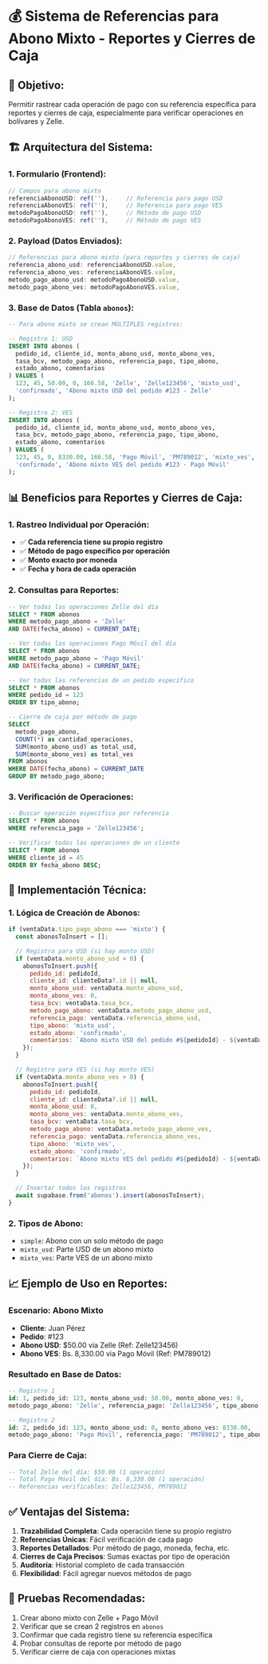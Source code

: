 # 💰 Sistema de Referencias para Abono Mixto - Reportes y Cierres de Caja

## 🎯 **Objetivo:**
Permitir rastrear cada operación de pago con su referencia específica para reportes y cierres de caja, especialmente para verificar operaciones en bolívares y Zelle.

## 🏗️ **Arquitectura del Sistema:**

### **1. Formulario (Frontend):**
```javascript
// Campos para abono mixto
referenciaAbonoUSD: ref(''),     // Referencia para pago USD
referenciaAbonoVES: ref(''),     // Referencia para pago VES
metodoPagoAbonoUSD: ref(''),     // Método de pago USD
metodoPagoAbonoVES: ref(''),     // Método de pago VES
```

### **2. Payload (Datos Enviados):**
```javascript
// Referencias para abono mixto (para reportes y cierres de caja)
referencia_abono_usd: referenciaAbonoUSD.value,
referencia_abono_ves: referenciaAbonoVES.value,
metodo_pago_abono_usd: metodoPagoAbonoUSD.value,
metodo_pago_abono_ves: metodoPagoAbonoVES.value,
```

### **3. Base de Datos (Tabla `abonos`):**
```sql
-- Para abono mixto se crean MÚLTIPLES registros:

-- Registro 1: USD
INSERT INTO abonos (
  pedido_id, cliente_id, monto_abono_usd, monto_abono_ves,
  tasa_bcv, metodo_pago_abono, referencia_pago, tipo_abono,
  estado_abono, comentarios
) VALUES (
  123, 45, 50.00, 0, 166.58, 'Zelle', 'Zelle123456', 'mixto_usd',
  'confirmado', 'Abono mixto USD del pedido #123 - Zelle'
);

-- Registro 2: VES
INSERT INTO abonos (
  pedido_id, cliente_id, monto_abono_usd, monto_abono_ves,
  tasa_bcv, metodo_pago_abono, referencia_pago, tipo_abono,
  estado_abono, comentarios
) VALUES (
  123, 45, 0, 8330.00, 166.58, 'Pago Móvil', 'PM789012', 'mixto_ves',
  'confirmado', 'Abono mixto VES del pedido #123 - Pago Móvil'
);
```

## 📊 **Beneficios para Reportes y Cierres de Caja:**

### **1. Rastreo Individual por Operación:**
- ✅ **Cada referencia tiene su propio registro**
- ✅ **Método de pago específico por operación**
- ✅ **Monto exacto por moneda**
- ✅ **Fecha y hora de cada operación**

### **2. Consultas para Reportes:**
```sql
-- Ver todas las operaciones Zelle del día
SELECT * FROM abonos 
WHERE metodo_pago_abono = 'Zelle' 
AND DATE(fecha_abono) = CURRENT_DATE;

-- Ver todas las operaciones Pago Móvil del día
SELECT * FROM abonos 
WHERE metodo_pago_abono = 'Pago Móvil' 
AND DATE(fecha_abono) = CURRENT_DATE;

-- Ver todas las referencias de un pedido específico
SELECT * FROM abonos 
WHERE pedido_id = 123 
ORDER BY tipo_abono;

-- Cierre de caja por método de pago
SELECT 
  metodo_pago_abono,
  COUNT(*) as cantidad_operaciones,
  SUM(monto_abono_usd) as total_usd,
  SUM(monto_abono_ves) as total_ves
FROM abonos 
WHERE DATE(fecha_abono) = CURRENT_DATE
GROUP BY metodo_pago_abono;
```

### **3. Verificación de Operaciones:**
```sql
-- Buscar operación específica por referencia
SELECT * FROM abonos 
WHERE referencia_pago = 'Zelle123456';

-- Verificar todas las operaciones de un cliente
SELECT * FROM abonos 
WHERE cliente_id = 45 
ORDER BY fecha_abono DESC;
```

## 🔧 **Implementación Técnica:**

### **1. Lógica de Creación de Abonos:**
```javascript
if (ventaData.tipo_pago_abono === 'mixto') {
  const abonosToInsert = [];

  // Registro para USD (si hay monto USD)
  if (ventaData.monto_abono_usd > 0) {
    abonosToInsert.push({
      pedido_id: pedidoId,
      cliente_id: clienteData?.id || null,
      monto_abono_usd: ventaData.monto_abono_usd,
      monto_abono_ves: 0,
      tasa_bcv: ventaData.tasa_bcv,
      metodo_pago_abono: ventaData.metodo_pago_abono_usd,
      referencia_pago: ventaData.referencia_abono_usd,
      tipo_abono: 'mixto_usd',
      estado_abono: 'confirmado',
      comentarios: `Abono mixto USD del pedido #${pedidoId} - ${ventaData.metodo_pago_abono_usd}`
    });
  }

  // Registro para VES (si hay monto VES)
  if (ventaData.monto_abono_ves > 0) {
    abonosToInsert.push({
      pedido_id: pedidoId,
      cliente_id: clienteData?.id || null,
      monto_abono_usd: 0,
      monto_abono_ves: ventaData.monto_abono_ves,
      tasa_bcv: ventaData.tasa_bcv,
      metodo_pago_abono: ventaData.metodo_pago_abono_ves,
      referencia_pago: ventaData.referencia_abono_ves,
      tipo_abono: 'mixto_ves',
      estado_abono: 'confirmado',
      comentarios: `Abono mixto VES del pedido #${pedidoId} - ${ventaData.metodo_pago_abono_ves}`
    });
  }

  // Insertar todos los registros
  await supabase.from('abonos').insert(abonosToInsert);
}
```

### **2. Tipos de Abono:**
- `simple`: Abono con un solo método de pago
- `mixto_usd`: Parte USD de un abono mixto
- `mixto_ves`: Parte VES de un abono mixto

## 📈 **Ejemplo de Uso en Reportes:**

### **Escenario: Abono Mixto**
- **Cliente**: Juan Pérez
- **Pedido**: #123
- **Abono USD**: $50.00 via Zelle (Ref: Zelle123456)
- **Abono VES**: Bs. 8,330.00 via Pago Móvil (Ref: PM789012)

### **Resultado en Base de Datos:**
```sql
-- Registro 1
id: 1, pedido_id: 123, monto_abono_usd: 50.00, monto_abono_ves: 0,
metodo_pago_abono: 'Zelle', referencia_pago: 'Zelle123456', tipo_abono: 'mixto_usd'

-- Registro 2  
id: 2, pedido_id: 123, monto_abono_usd: 0, monto_abono_ves: 8330.00,
metodo_pago_abono: 'Pago Móvil', referencia_pago: 'PM789012', tipo_abono: 'mixto_ves'
```

### **Para Cierre de Caja:**
```sql
-- Total Zelle del día: $50.00 (1 operación)
-- Total Pago Móvil del día: Bs. 8,330.00 (1 operación)
-- Referencias verificables: Zelle123456, PM789012
```

## ✅ **Ventajas del Sistema:**
1. **Trazabilidad Completa**: Cada operación tiene su propio registro
2. **Referencias Únicas**: Fácil verificación de cada pago
3. **Reportes Detallados**: Por método de pago, moneda, fecha, etc.
4. **Cierres de Caja Precisos**: Sumas exactas por tipo de operación
5. **Auditoría**: Historial completo de cada transacción
6. **Flexibilidad**: Fácil agregar nuevos métodos de pago

## 🧪 **Pruebas Recomendadas:**
1. Crear abono mixto con Zelle + Pago Móvil
2. Verificar que se crean 2 registros en `abonos`
3. Confirmar que cada registro tiene su referencia específica
4. Probar consultas de reporte por método de pago
5. Verificar cierre de caja con operaciones mixtas
